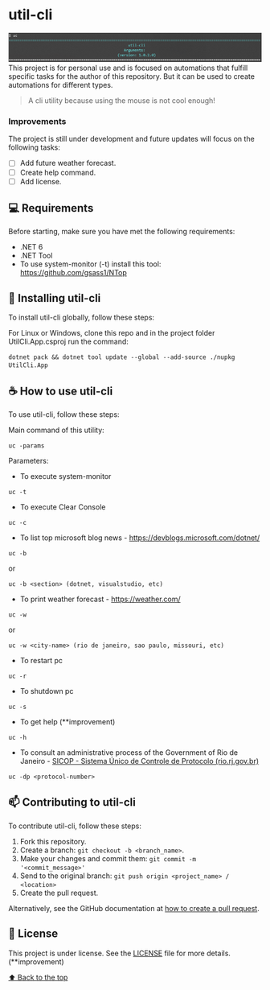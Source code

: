 ﻿
# util-cli
<img src="util-cli.png" alt="util-cli">
<br>
This project is for personal use and is focused on automations that fulfill specific tasks for the author of this repository. But it can be used to create automations for different types.

> A cli utility because using the mouse is not cool enough!

### Improvements

The project is still under development and future updates will focus on the following tasks: 

- [ ] Add future weather forecast.
- [ ] Create help command.
- [ ] Add license.

## 💻 Requirements

Before starting, make sure you have met the following requirements:

* .NET 6
* .NET Tool
* To use system-monitor (-t) install this tool: https://github.com/gsass1/NTop


## 🚀 Installing util-cli

To install util-cli globally, follow these steps:

For Linux or Windows, clone this repo and in the project folder UtilCli.App.csproj run the command:
```
dotnet pack && dotnet tool update --global --add-source ./nupkg UtilCli.App
```

## ☕ How to use util-cli

To use util-cli, follow these steps:

Main command of this utility:
```
uc -params
```

Parameters:
* To execute system-monitor
```
uc -t
```
* To execute Clear Console
```
uc -c 
```
* To list top microsoft blog news - https://devblogs.microsoft.com/dotnet/
```
uc -b 
```
or
```
uc -b <section> (dotnet, visualstudio, etc)
```
* To print weather forecast - https://weather.com/
```
uc -w
```
or
```
uc -w <city-name> (rio de janeiro, sao paulo, missouri, etc)
```
* To restart pc
```
uc -r 
```
* To shutdown pc
```
uc -s 
```
* To get help (**improvement)
```
uc -h 
```
* To consult an administrative process of the Government of Rio de Janeiro - [SICOP - Sistema Único de Controle de Protocolo (rio.rj.gov.br)](http://www2.rio.rj.gov.br/sicop/sicop.asp)
```
uc -dp <protocol-number> 
```

## 📫 Contributing to util-cli

To contribute util-cli, follow these steps:

1. Fork this repository.
2. Create a branch: `git checkout -b <branch_name>`.
3. Make your changes and commit them: `git commit -m '<commit_message>'`
4. Send to the original branch: `git push origin <project_name> / <location>`
5. Create the pull request.

Alternatively, see the GitHub documentation at [how to create a pull request](https://help.github.com/en/github/collaborating-with-issues-and-pull-requests/creating-a-pull-request).


## 📝 License

This project is under license. See the [LICENSE](LICENSE.md) file for more details. (**improvement)

[⬆ Back to the top](#Util-Cli)<br>